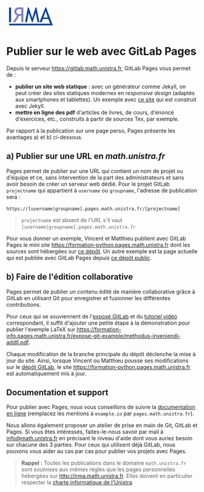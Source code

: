 ![](logoIRMA.gif)

# Publier sur le web avec GitLab Pages

Depuis le serveur <https://gitlab.math.unistra.fr>, GitLab Pages vous permet de :

- **publier un site web statique** : avec un générateur comme Jekyll, on peut
créer des sites statiques modernes en *responsive design* (adaptés aux
smartphones et tablettes). Un exemple avec [ce site](http://nextflame.centralesupelec.fr/)
qui est construit avec Jekyll.
- **mettre en ligne des pdf** d'articles de livres, de cours, d'énoncé d'exercices, etc., construits à partir de sources Tex, par exemple.

Par rapport à la publication sur une page perso, Pages présente les avantages a) et b) ci-dessous.

## a) Publier sur une URL en *math.unistra.fr*

Pages permet de publier sur une URL qui contient un nom de projet ou
d'équipe et ce, sans intervention de la part des administrateurs et sans avoir besoin de créer
un serveur web dédié. Pour le projet GitLab `projectname` qui appartient à
`username` ou `groupname`, l'adresse de publication sera :

```
https://[username|groupname].pages.math.unistra.fr/[projectname]
```

> `projectname` est absent de l'URL s'il vaut `[username|groupname].pages.math.unistra.fr`

Pour vous donner un exemple, Vincent et Matthieu publient avec GitLab Pages le mini site 
<https://formation-python.pages.math.unistra.fr> dont les sources sont hébergées
sur [ce dépôt](https://gitlab.math.unistra.fr/formation-python/formation-python.pages.math.unistra.fr). Un autre exemple est la page actuelle qui est publiée avec GitLab Pages depuis [ce dépôt public](https://gitlab.math.unistra.fr/formation-info/pages).

## b) Faire de l'édition collaborative

Pages permet de publier un contenu édité de manière collaborative grâce à GitLab
en utilisant Git pour enregistrer et fusionner les différentes contributions. 

Pour ceux qui se souviennent de l'[exposé GitLab](https://formation-info.pages.math.unistra.fr/expose-git/presentation.pdf)
et du [tutoriel vidéo](https://www.youtube.com/watch?v=TrXJg2T-I4c&t=6s) correspondant,
il suffit d'ajouter une petite étape à la démonstration pour publier l'exemple LaTeX sur 
<https://formation-info.pages.math.unistra.fr/expose-git-example/methodus-inveniendi-addII.pdf>.

Chaque modification de la branche principale du dépôt déclenche la mise à jour du site.
Ainsi, lorsque Vincent ou Matthieu pousse ses modifications sur le [dépôt GitLab](https://gitlab.math.unistra.fr/formation-python/formation-python.pages.math.unistra.fr),
le site <https://formation-python.pages.math.unistra.fr> est automatiquement mis à jour.

## Documentation et support

Pour publier avec Pages, nous vous conseillons de suivre la [documentation en ligne](https://gitlab.math.unistra.fr/help/user/project/pages/index.md)
(remplacez les mentions à `example.io` par `pages.math.unistra.fr`).

Nous allons également proposer un atelier de prise en main de Git, GitLab et Pages.
Si vous êtes intéressés, faites-le-nous savoir par mail à <info@math.unistra.fr> en précisant
le niveau d'aide dont vous auriez besoin sur chacune des 3 parties.
Pour ceux qui utilisent déjà GitLab, nous pouvons vous aider au cas par cas pour
publier vos projets avec Pages.

> **Rappel :** Toutes les publications dans le domaine `math.unistra.fr` sont soumises
aux mêmes règles que les pages personnelles hébergées sur <http://irma.math.unistra.fr>.
Elles doivent en particulier respecter la [charte informatique de l'Unistra](https://services-numeriques.unistra.fr/fileadmin/upload/Services_numeriques/Documents/Services_OSIRIS/CERT/CHARTE_des_bons_usages_numeriques_v2.pdf).
